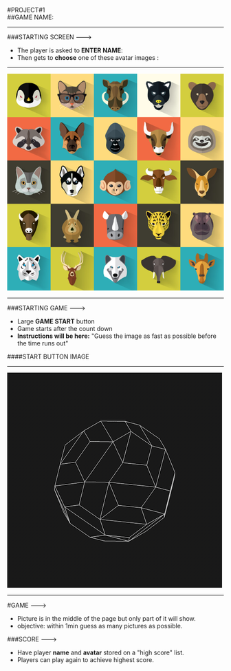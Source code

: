 #PROJECT#1  
##GAME NAME: 
_____
###STARTING SCREEN --->
- The player is asked to **ENTER NAME**:
- Then gets to **choose** one of these avatar images :

_____
![img](img/avatar.jpg)
____

###STARTING GAME --->
- Large **GAME START** button
- Game starts after the count down
- **Instructions will be here:** "Guess the image as fast as possible before the time runs out"

####START BUTTON IMAGE
______

![img](img/5Wk8m79.gif)
______

#GAME --->
- Picture is in the middle of the page but only part of it will show.
- objective: within 1min guess as many pictures as possible.

###SCORE --->
- Have player **name** and **avatar** stored on a "high score" list.
- Players can play again to achieve highest score.


